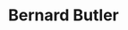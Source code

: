 ---
title: "Bernard Butler"
summary: "Bernard Joseph Butler is a British musician, songwriter and record producer. He is best known as the first guitarist with Suede, until his departure in 1994. He has been hailed by some critics as the greatest guitarist of his generation; BBC journalist Mark Savage called him \"one of Britain's most original and influential guitarists\". He was voted the 24th greatest guitarist of the last 30 years in a national 2010 BBC poll and is often seen performing with a 1961 cherry red Gibson ES-355 TD SV with a Bigsby vibrato tailpiece."
slug: "bernard-butler"
image: "bernard-butler.jpg"
apple_music_artist_url: "https://music.apple.com/gb/artist/bernard-butler/893681"
wikipedia_url: "https://en.wikipedia.org/wiki/Bernard_Butler"
---